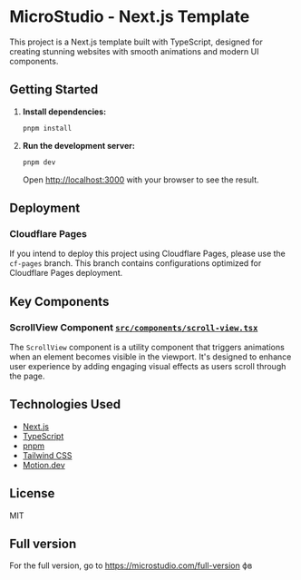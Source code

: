 # MicroStudio - Next.js Template

This project is a Next.js template built with TypeScript, designed for creating stunning websites with smooth animations and modern UI components.

## Getting Started

1.  **Install dependencies:**

    ```bash
    pnpm install
    ```

2.  **Run the development server:**

    ```bash
    pnpm dev
    ```

    Open [http://localhost:3000](http://localhost:3000) with your browser to see the result.

## Deployment

### Cloudflare Pages

If you intend to deploy this project using Cloudflare Pages, please use the `cf-pages` branch. This branch contains configurations optimized for Cloudflare Pages deployment.

## Key Components

### ScrollView Component [`src/components/scroll-view.tsx`](src/components/scroll-view.tsx)

The `ScrollView` component is a utility component that triggers animations when an element becomes visible in the viewport. It's designed to enhance user experience by adding engaging visual effects as users scroll through the page.

## Technologies Used

- [Next.js](https://nextjs.org/)
- [TypeScript](https://www.typescriptlang.org/)
- [pnpm](https://pnpm.io/)
- [Tailwind CSS](https://tailwindcss.com/)
- [Motion.dev](https://motion.dev/)

## License

MIT

## Full version

For the full version, go to https://microstudio.com/full-version
фв
